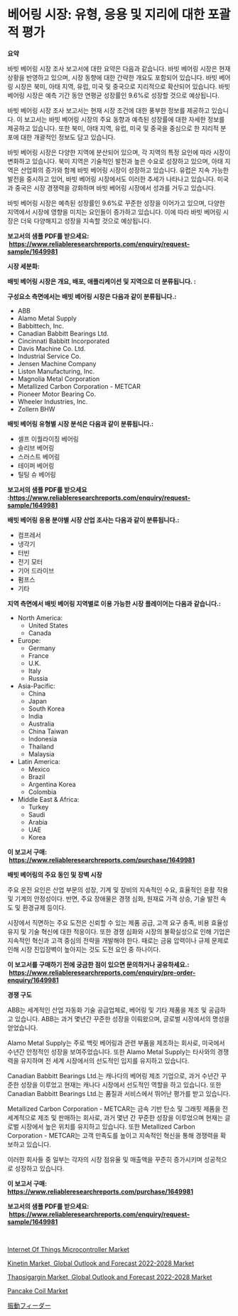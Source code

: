 <p><h1>베어링 시장: 유형, 응용 및 지리에 대한 포괄적 평가</h1></p><p><strong>요약</strong></p>
<p><p>바빗 베어링 시장 조사 보고서에 대한 요약은 다음과 같습니다. 바빗 베어링 시장은 현재 상황을 반영하고 있으며, 시장 동향에 대한 간략한 개요도 포함되어 있습니다. 바빗 베어링 시장은 북미, 아태 지역, 유럽, 미국 및 중국으로 지리적으로 확산되어 있습니다. 바빗 베어링 시장은 예측 기간 동안 연평균 성장률인 9.6%로 성장할 것으로 예상됩니다.</p><p>바빗 베어링 시장 조사 보고서는 현재 시장 조건에 대한 풍부한 정보를 제공하고 있습니다. 이 보고서는 바빗 베어링 시장의 주요 동향과 예측된 성장률에 대한 자세한 정보를 제공하고 있습니다. 또한 북미, 아태 지역, 유럽, 미국 및 중국을 중심으로 한 지리적 분포에 대한 개괄적인 정보도 담고 있습니다.</p><p>바빗 베어링 시장은 다양한 지역에 분산되어 있으며, 각 지역의 특정 요인에 따라 시장이 변화하고 있습니다. 북미 지역은 기술적인 발전과 높은 수요로 성장하고 있으며, 아태 지역은 산업화의 증가와 함께 바빗 베어링 시장이 성장하고 있습니다. 유럽은 지속 가능한 발전을 중시하고 있어, 바빗 베어링 시장에서도 이러한 추세가 나타나고 있습니다. 미국과 중국은 시장 경쟁력을 강화하며 바빗 베어링 시장에서 성과를 거두고 있습니다.</p><p>바빗 베어링 시장은 예측된 성장률인 9.6%로 꾸준한 성장을 이어가고 있으며, 다양한 지역에서 시장에 영향을 미치는 요인들이 증가하고 있습니다. 이에 따라 바빗 베어링 시장은 더욱 다양해지고 성장을 지속할 것으로 예상됩니다.</p></p>
<p><strong>보고서의 샘플 PDF를 받으세요: &nbsp;<a href="https://www.reliableresearchreports.com/enquiry/request-sample/1649981">https://www.reliableresearchreports.com/enquiry/request-sample/1649981</a></strong></p>
<p><strong>시장 세분화:</strong></p>
<p><strong> 배빗 베어링 시장은 개요, 배포, 애플리케이션 및 지역으로 더 분류됩니다. :</strong></p>
<p><strong>구성요소 측면에서는 배빗 베어링 시장은 다음과 같이 분류됩니다.:</strong></p>
<p><ul><li>ABB</li><li>Alamo Metal Supply</li><li>Babbittech, Inc.</li><li>Canadian Babbitt Bearings Ltd.</li><li>Cincinnati Babbitt Incorporated</li><li>Davis Machine Co. Ltd.</li><li>Industrial Service Co.</li><li>Jensen Machine Company</li><li>Liston Manufacturing, Inc.</li><li>Magnolia Metal Corporation</li><li>Metallized Carbon Corporation - METCAR</li><li>Pioneer Motor Bearing Co.</li><li>Wheeler Industries, Inc.</li><li>Zollern BHW</li></ul></p>
<p><strong> 배빗 베어링 유형별 시장 분석은 다음과 같이 분류됩니다.:</strong></p>
<p><ul><li>셀프 이퀄라이징 베어링</li><li>슬리브 베어링</li><li>스러스트 베어링</li><li>테이퍼 베어링</li><li>틸팅 슈 베어링</li></ul></p>
<p><strong>보고서의 샘플 PDF를 받으세요 :<a href="https://www.reliableresearchreports.com/enquiry/request-sample/1649981">https://www.reliableresearchreports.com/enquiry/request-sample/1649981</a></strong></p>
<p><strong> 배빗 베어링 응용 분야별 시장 산업 조사는 다음과 같이 분류됩니다.:</strong></p>
<p><ul><li>컴프레서</li><li>냉각기</li><li>터빈</li><li>전기 모터</li><li>기어 드라이브</li><li>펌프스</li><li>기타</li></ul></p>
<p><strong>지역 측면에서 배빗 베어링 지역별로 이용 가능한 시장 플레이어는 다음과 같습니다.:</strong></p>
<p><ul>
    <li>
        North America:
        <ul>
            <li>United States</li>
            <li>Canada</li>
        </ul>
    </li>
    <li>
        Europe:
        <ul>
            <li>Germany</li>
            <li>France</li>
            <li>U.K.</li>
            <li>Italy</li>
            <li>Russia</li>
        </ul>
    </li>
    <li>
        Asia-Pacific:
        <ul>
            <li>China</li>
            <li>Japan</li>
            <li>South Korea</li>
            <li>India</li>
            <li>Australia</li>
            <li>China Taiwan</li>
            <li>Indonesia</li>
            <li>Thailand</li>
            <li>Malaysia</li>
        </ul>
    </li>
    <li>
        Latin America:
        <ul>
            <li>Mexico</li>
            <li>Brazil</li>
            <li>Argentina Korea</li>
            <li>Colombia</li>
        </ul>
    </li>
    <li>
        Middle East & Africa:
        <ul>
            <li>Turkey</li>
            <li>Saudi</li>
            <li>Arabia</li>
            <li>UAE</li>
            <li>Korea</li>
        </ul>
    </li>
    </ul></p>
<p><strong>이 보고서 구매: &nbsp;<a href="https://www.reliableresearchreports.com/purchase/1649981">https://www.reliableresearchreports.com/purchase/1649981</a></strong></p>
<p><strong>배빗 베어링의 주요 동인 및 장벽 시장</strong></p>
<p><p>주요 운전 요인은 산업 부문의 성장, 기계 및 장비의 지속적인 수요, 효율적인 윤활 작용 및 기계의 안정성이다. 반면, 주요 장애물은 경쟁 심화, 원재료 가격 상승, 기술 발전 속도 및 환경규제 등이다.</p><p>시장에서 직면하는 주요 도전은 신뢰할 수 있는 제품 공급, 고객 요구 충족, 비용 효율성 유지 및 기술 혁신에 대한 적응이다. 또한 경쟁 심화와 시장의 불확실성으로 인해 기업은 지속적인 혁신과 고객 중심의 전략을 개발해야 한다. 때로는 금융 압력이나 규제 문제로 인해 시장 진입장벽이 높아지는 것도 도전 요인 중 하나이다.</p></p>
<p><strong>이 보고서를 구매하기 전에 궁금한 점이 있으면 문의하거나 공유하세요.: &nbsp;<a href="https://www.reliableresearchreports.com/enquiry/pre-order-enquiry/1649981">https://www.reliableresearchreports.com/enquiry/pre-order-enquiry/1649981</a></strong></p>
<p><strong>경쟁 구도</strong></p>
<p><p>ABB는 세계적인 산업 자동화 기술 공급업체로, 베어링 및 기타 제품을 제조 및 공급하고 있습니다. ABB는 과거 몇년간 꾸준한 성장을 이뤄왔으며, 글로벌 시장에서의 명성을 얻었습니다.</p><p>Alamo Metal Supply는 주로 백릿 베어링과 관련 부품을 제조하는 회사로, 미국에서 수년간 안정적인 성장을 보여주었습니다. 또한 Alamo Metal Supply는 타사와의 경쟁력을 유지하며 전 세계 시장에서의 선도적인 입지를 유지하고 있습니다.</p><p>Canadian Babbitt Bearings Ltd.는 캐나다의 베어링 제조 기업으로, 과거 수년간 꾸준한 성장을 이루었고 현재는 캐나다 시장에서 선도적인 역할을 하고 있습니다. 또한 Canadian Babbitt Bearings Ltd.는 품질과 서비스에서 뛰어난 평가를 받고 있습니다.</p><p>Metallized Carbon Corporation - METCAR는 금속 기반 탄소 및 그래핏 제품을 전세계적으로 제조 및 판매하는 회사로, 과거 몇년 간 꾸준한 성장을 이루었으며 현재는 글로벌 시장에서 높은 위치를 유지하고 있습니다. 또한 Metallized Carbon Corporation - METCAR는 고객 만족도를 높이고 지속적인 혁신을 통해 경쟁력을 확보하고 있습니다.</p><p>이러한 회사들 중 일부는 각자의 시장 점유율 및 매출액을 꾸준히 증가시키며 성공적으로 성장하고 있습니다.</p></p>
<p><strong>이 보고서 구매: &nbsp; <a href="https://www.reliableresearchreports.com/purchase/1649981">https://www.reliableresearchreports.com/purchase/1649981</a></strong></p>
<p><strong>보고서의 샘플 PDF를 받으세요: &nbsp;<a href="https://www.reliableresearchreports.com/enquiry/request-sample/1649981">https://www.reliableresearchreports.com/enquiry/request-sample/1649981</a></strong><strong></strong></p>
<p>&nbsp;</p>
<p><p><a href="https://github.com/brenzgnarento/Market-Research-Report-List-1/blob/main/internet-of-things-microcontroller-market.md">Internet Of Things Microcontroller Market</a></p><p><a href="https://www.linkedin.com/pulse/kinetin-market-global-outlook-forecast-2022-2028-provides-comprehensive-ciecc?trackingId=DKmANdN3CKpublt8UCfBRQ%3D%3D">Kinetin Market, Global Outlook and Forecast 2022-2028 Market</a></p><p><a href="https://www.linkedin.com/pulse/thapsigargin-market-global-outlook-forecast-2022-2028-size-reflecting-170dc?trackingId=A1yxgIW%2F50gCGMyN8nh7kQ%3D%3D">Thapsigargin Market, Global Outlook and Forecast 2022-2028 Market</a></p><p><a href="https://github.com/castoriffic/Market-Research-Report-List-3/blob/main/pancake-coil-market.md">Pancake Coil Market</a></p><p><a href="https://github.com/Sophiaard2003/Market-Research-Report-List-1/blob/main/446993910756.md">振動フィーダー</a></p></p>